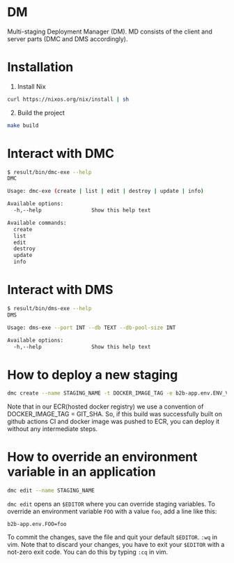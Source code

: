 # DM

Multi-staging Deployment Manager (DM). MD consists of the client and server parts (DMC and DMS  accordingly).

# Installation

1. Install Nix

```bash
curl https://nixos.org/nix/install | sh
```

2. Build the project

```bash
make build
```

# Interact with DMC

```bash
$ result/bin/dmc-exe --help
DMC

Usage: dmc-exe (create | list | edit | destroy | update | info)

Available options:
  -h,--help                Show this help text

Available commands:
  create
  list
  edit
  destroy
  update
  info
```

# Interact with DMS

```bash
$ result/bin/dms-exe --help
DMS

Usage: dms-exe --port INT --db TEXT --db-pool-size INT

Available options:
  -h,--help                Show this help text
```

# How to deploy a new staging

```bash
dmc create --name STAGING_NAME -t DOCKER_IMAGE_TAG -e b2b-app.env.ENV_VAR1=env_val1 -e b2b-app.env.ENV_VAR2=env_val2
```

Note that in our ECR(hosted docker registry) we use a convention of
DOCKER_IMAGE_TAG = GIT_SHA. So, if this build was successfully built on github
actions CI and docker image was pushed to ECR, you can deploy it without any
intermediate steps.

# How to override an environment variable in an application

```bash
dmc edit --name STAGING_NAME
```

`dmc edit` opens an `$EDITOR` where you can override staging variables. To
override an environment variable `FOO` with a value `foo`, add a line like this:

```
b2b-app.env.FOO=foo
```

To commit the changes, save the file and quit your default `$EDITOR`. `:wq` in
vim. Note that to discard your changes, you have to exit your `$EDITOR` with a
not-zero exit code. You can do this by typing `:cq` in vim.
